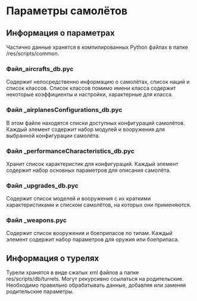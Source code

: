 # Параметры самолётов

## Информация о параметрах

Частично данные хранятся в компилированных Python файлах в папке /res/scripts/common.

### Файл\_aircrafts\_db.pyc 

Содержит непосредственно информацию о самолётах, список наций и список классов. Список классов помимо имени класса содержит некоторые коэффициенты и настройки, характерные для класса.

### Файл \_airplanesConfigurations\_db.pyc


В этом файле находятся списки доступных конфигураций самолётов. Каждый элемент содержит набор модулей и вооружения для выбранной конфигурации самолёта.

### Файл \_performanceCharacteristics\_db.pyc


Хранит список характеристик для конфигураций. Каждый элемент содержит набор основных параметров для описания самолёта.

### Файл \_upgrades\_db.pyc


Содержит список моделей и вооружения с их краткими характеристиками и списком самолётов, на которых они применяются.

### Файл \_weapons.pyc

Содержит список вооружения и боеприпасов по типам. Каждый элемент содержит набор параметров для оружия или боеприпаса.

## Информация о турелях

Турели хранятся в виде сжатых xml файлов а папке res/scripts/db/turrets. Могут рекурсивно ссылаться на родительские. Необходимо правильно обрабатывать данные, добавляя или заменяя родительские параметры.